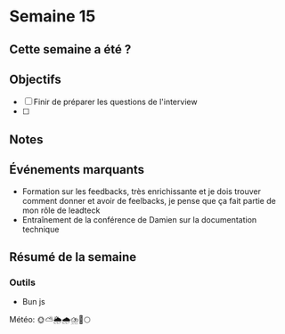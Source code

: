 # Semaine 15

## Cette semaine a été ?

## Objectifs

- [ ] Finir de préparer les questions de l'interview
- [ ]  

## Notes

## Événements marquants
- Formation sur les feedbacks, très enrichissante et je dois trouver comment donner et avoir de feelbacks, je pense que ça fait partie de mon rôle de leadteck
- Entraînement de la conférence de Damien sur la documentation technique

## Résumé de la semaine

### Outils

- Bun js

Météo: 🌞⛅🌦️🌧️⛈️🌈🌕
